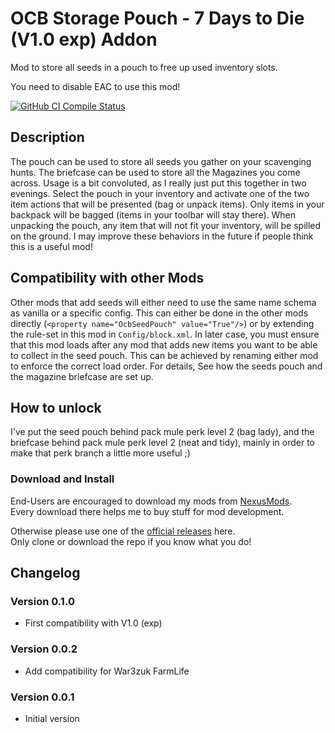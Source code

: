 # OCB Storage Pouch  - 7 Days to Die (V1.0 exp) Addon

Mod to store all seeds in a pouch to free up used inventory slots.

You need to disable EAC to use this mod!

[![GitHub CI Compile Status][5]][4]

## Description

The pouch can be used to store all seeds you gather on your scavenging hunts.
The briefcase can be used to store all the Magazines you come across.
Usage is a bit convoluted, as I really just put this together in
two evenings. Select the pouch in your inventory and activate one of the
two item actions that will be presented (bag or unpack items). Only items
in your backpack will be bagged (items in your toolbar will stay there).
When unpacking the pouch, any item that will not fit your inventory, will
be spilled on the ground. I may improve these behaviors in the future if
people think this is a useful mod!

## Compatibility with other Mods

Other mods that add seeds will either need to use the same name schema
as vanilla or a specific config. This can either be done in the other
mods directly (`<property name="OcbSeedPouch" value="True"/>`) or by
extending the rule-set in this mod in `Config/block.xml`. In later case,
you must ensure that this mod loads after any mod that adds new items
you want to be able to collect in the seed pouch. This can be achieved
by renaming either mod to enforce the correct load order. For details,
See how the seeds pouch and the magazine briefcase are set up.

## How to unlock

I've put the seed pouch  behind pack mule perk level 2 (bag lady),
and the briefcase behind pack mule perk level 2 (neat and tidy),
mainly in order to make that perk branch a little more useful ;)

### Download and Install

End-Users are encouraged to download my mods from [NexusMods][3].  
Every download there helps me to buy stuff for mod development.

Otherwise please use one of the [official releases][2] here.  
Only clone or download the repo if you know what you do!

## Changelog

### Version 0.1.0

- First compatibility with V1.0 (exp)

### Version 0.0.2

- Add compatibility for War3zuk FarmLife

### Version 0.0.1

- Initial version

[1]: https://github.com/OCB7D2D/OcbSeedPouch
[2]: https://github.com/OCB7D2D/OcbSeedPouch/releases
[3]: https://www.nexusmods.com/7daystodie/mods/3700
[4]: https://github.com/OCB7D2D/OcbSeedPouch/actions/workflows/ci.yml
[5]: https://github.com/OCB7D2D/OcbSeedPouch/actions/workflows/ci.yml/badge.svg
